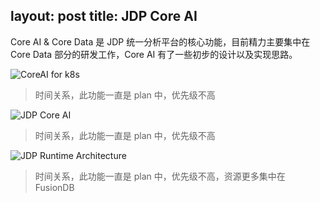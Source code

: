 layout: post
title: JDP Core AI
---

Core AI & Core Data 是 JDP 统一分析平台的核心功能，目前精力主要集中在 Core Data 部分的研发工作，Core AI 有了一些初步的设计以及实现思路。

![CoreAI for k8s](http://www.fusionlab.cn/zh-cn/page/img/k8s-core-ai-deploy.png)

> 时间关系，此功能一直是 plan 中，优先级不高

![JDP Core AI](http://www.fusionlab.cn/zh-cn/page/img/application-ai.png)

> 时间关系，此功能一直是 plan 中，优先级不高

![JDP Runtime Architecture](http://www.fusionlab.cn/zh-cn/page/img/jdp-runtime-architecture.png)

> 时间关系，此功能一直是 plan 中，优先级不高，资源更多集中在 FusionDB


